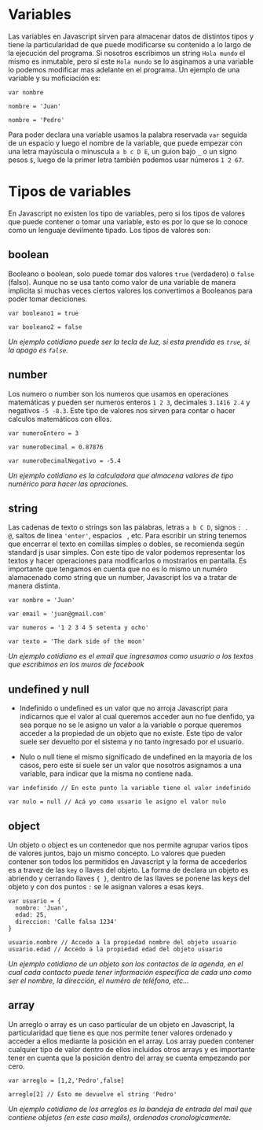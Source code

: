 # Variables

Las variables en Javascript sirven para almacenar datos de distintos tipos y tiene la particularidad de que puede modificarse su contenido a lo largo de la ejecución del programa. Si nosotros escribimos un string `Hola mundo` el mismo es inmutable, pero si este `Hola mundo` se lo asginamos a una variable lo podemos modificar mas adelante en el programa.
Un ejemplo de una variable y su moficiación es:

```
var nombre 

nombre = 'Juan'

nombre = 'Pedro'

```

Para poder declara una variable usamos la palabra reservada `var` seguida de un espacio y luego el nombre de la variable, que puede empezar con una letra mayúscula o minuscula `a b c D E`, un guion bajo `_` o un signo pesos `$`, luego de la primer letra también podemos usar números `1 2 67`.

# Tipos de variables

En Javascript no existen los tipo de variables, pero si los tipos de valores que puede contener o tomar una variable, esto es por lo que se lo conoce como un lenguaje devilmente tipado.
Los tipos de valores son:

## boolean

Booleano o boolean, solo puede tomar dos valores `true` (verdadero) o `false` (falso). Aunque no se usa tanto como valor de una variable de manera implicita si muchas veces ciertos valores los convertimos a Booleanos para poder tomar deciciones.

```
var booleano1 = true

var booleano2 = false

```

*Un ejemplo cotidiano puede ser la tecla de luz, si esta prendida es `true`, si la apago es `false`.*

## number

Los numero o number son los numeros que usamos en operaciones matemáticas y pueden ser numeros enteros `1 2 3`, decimales `3.1416 2.4` y negativos `-5 -8.3`. Este tipo de valores nos sirven para contar o hacer calculos matemáticos con ellos.

```
var numeroEntero = 3

var numeroDecimal = 0.87876

var numeroDecimalNegativo = -5.4

```

*Un ejemplo cotidiano es la calculadora que almacena valores de tipo numérico para hacer las opraciones.*

## string

Las cadenas de texto o strings son las palabras, letras `a b C D`, signos `: . @`, saltos de línea `'enter'`, espacios ` `, etc. Para escribir un string tenemos que encerrar el texto en comillas simples o dobles, se recomienda según standard js usar simples. Con este tipo de valor podemos representar los textos y hacer operaciones para modificarlos o mostrarlos en pantalla. Es importante que tengamos en cuenta que no es lo mismo un numéro alamacenado como string que un number, Javascript los va a tratar de manera distinta.

```
var nombre = 'Juan'

var email = 'juan@gmail.com'

var numeros = '1 2 3 4 5 setenta y ocho'

var texto = 'The dark side of the moon'
```

*Un ejemplo cotidiano es el email que ingresamos como usuario o los textos que escribimos en los muros de facebook*

## undefined y null

- Indefinido o undefined es un valor que no arroja Javascript para indicarnos que el valor al cual queremos acceder aun no fue denfido, ya sea porque no se le asigno un valor a la variable o porque queremos acceder a la propiedad de un objeto que no existe. Este tipo de valor suele ser devuelto por el sistema y no tanto ingresado por el usuario.

- Nulo o null tiene el mismo significado de undefined en la mayoria de los casos, pero este si suele ser un valor que nosotros asignamos a una variable, para indicar que la misma no contiene nada.

```
var indefinido // En este punto la variable tiene el valor indefinido

var nulo = null // Acá yo como usuario le asigno el valor nulo
```

## object

Un objeto o object es un contenedor que nos permite agrupar varios tipos de valores juntos, bajo un mismo concepto. Lo valores que pueden contener son todos los permitidos en Javascript y la forma de accederlos es a travez de las `key` o llaves del objeto. La forma de declara un objeto es abriendo y cerrando llaves `{ }`, dentro de las llaves se ponene las keys del objeto y con dos puntos `:` se le asignan valores a esas keys.

```
var usuario = {
  nombre: 'Juan',
  edad: 25,
  direccion: 'Calle falsa 1234'
}

usuario.nombre // Accedo a la propiedad nombre del objeto usuario
usuario.edad // Accedo a la propiedad edad del objeto usuario
```

*Un ejemplo cotidiano de un objeto son los contactos de la agenda, en el cual cada contacto puede tener información especifica de cada uno como ser el nombre, la dirección, el numéro de teléfono, etc...*

## array

Un arreglo o array es un caso particular de un objeto en Javascript, la particularidad que tiene es que nos permite tener valores ordenado y acceder a ellos mediante la posición en el array. Los array pueden contener cualquier tipo de valor dentro de ellos incluidos otros arrays y es importante tener en cuenta que la posición dentro del array se cuenta empezando por cero.

```
var arreglo = [1,2,'Pedro',false]

arreglo[2] // Esto me devuelve el string 'Pedro'
```

*Un ejemplo cotidiano de los arreglos es la bandeja de entrada del mail que contiene objetos (en este caso mails), ordenados cronologicamente.*


